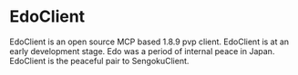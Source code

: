 # EdoClient
EdoClient is an open source MCP based 1.8.9 pvp client. EdoClient is at an early development stage.
Edo was a period of internal peace in Japan.
EdoClient is the peaceful pair to SengokuClient.
